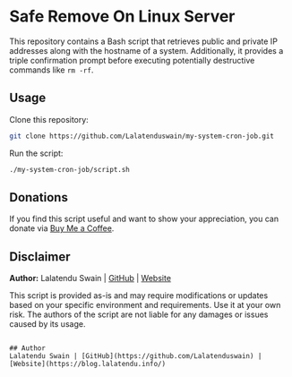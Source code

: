 # Safe Remove On Linux Server

This repository contains a Bash script that retrieves public and private IP addresses along with the hostname of a system. Additionally, it provides a triple confirmation prompt before executing potentially destructive commands like `rm -rf`. 

## Usage

Clone this repository:

```bash
git clone https://github.com/Lalatenduswain/my-system-cron-job.git
```

Run the script:

```bash
./my-system-cron-job/script.sh
```

## Donations

If you find this script useful and want to show your appreciation, you can donate via [Buy Me a Coffee](https://www.buymeacoffee.com/lalatendu.swain).

## Disclaimer

**Author:** Lalatendu Swain | [GitHub](https://github.com/Lalatenduswain) | [Website](https://blog.lalatendu.info/)

This script is provided as-is and may require modifications or updates based on your specific environment and requirements. Use it at your own risk. The authors of the script are not liable for any damages or issues caused by its usage.
```

## Author
Lalatendu Swain | [GitHub](https://github.com/Lalatenduswain) | [Website](https://blog.lalatendu.info/)
```
